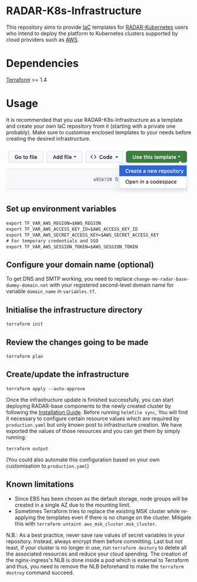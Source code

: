 # RADAR-K8s-Infrastructure
This repository aims to provide [IaC](https://en.wikipedia.org/wiki/Infrastructure_as_code) templates for [RADAR-Kubernetes](https://github.com/RADAR-base/RADAR-Kubernetes) users who intend to deploy the platform to Kubernetes clusters supported by cloud providers such as [AWS](https://aws.amazon.com/eks/). 

# Dependencies
[Terraform](https://developer.hashicorp.com/terraform/downloads) >= 1.4

# Usage
It is recommended that you use RADAR-K8s-Infrastructure as a template and create your own IaC repository from it (starting with a private one probably). Make sure to customise enclosed templates to your needs before creating the desired infrastructure.

<img src="./image/use_this_template.png" alt="use this template" width="500" height="124">

## Set up environment variables
```
export TF_VAR_AWS_REGION=$AWS_REGION
export TF_VAR_AWS_ACCESS_KEY_ID=$AWS_ACCESS_KEY_ID
export TF_VAR_AWS_SECRET_ACCESS_KEY=$AWS_SECRET_ACCESS_KEY
# For temporary credentials and SSO
export TF_VAR_AWS_SESSION_TOKEN=$AWS_SESSION_TOKEN
```

## Configure your domain name (optional)
To get DNS and SMTP working, you need to replace `change-me-radar-base-dummy-domain.net` with your registered second-level domain name for variable `domain_name` in `variables.tf`.

## Initialise the infrastructure directory
```
terraform init
```

## Review the changes going to be made 
```
terraform plan
```

## Create/update the infrastructure
```
terraform apply --auto-approve
```

Once the infrastructure update is finished successfully, you can start deploying RADAR-base components to the newly created cluster by following the [Installation Guide](https://github.com/RADAR-base/RADAR-Kubernetes#installation). Before running `helmfile sync`, You will find it necessary to configure certain resource values which are required by `production.yaml` but only known post to infrastructure creation. We have exported the values of those resources and you can get them by simply running:
```
terraform output
```
(You could also automate this configuration based on your own customisation to `production.yaml`)

## Known limitations
* Since EBS has been chosen as the default storage, node groups will be created in a single AZ due to the mounting limit.
* Sometimes Terraform tries to replace the existing MSK cluster while re-applying the templates even if there is no change on the cluster. Mitigate this with `terraform untaint aws_msk_cluster.msk_cluster`.


N.B.: As a best practice, never save raw values of secret variables in your repository. Instead, always encrypt them before committing. Last but not least, if your cluster is no longer in use, run `terraform destory` to delete all the associated resources and reduce your cloud spending. The creation of the nginx-ingress's NLB is done inside a pod which is external to Terraform and thus, you need to remove the NLB beforehand to make the `terraform destroy` command succeed.
